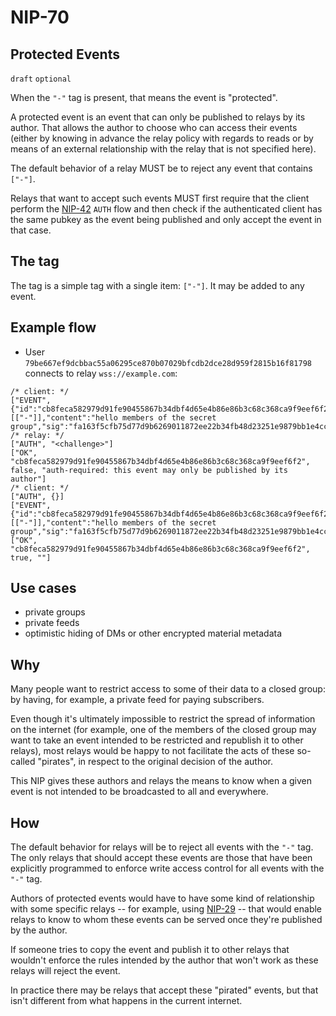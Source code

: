NIP-70
======

Protected Events
----------------

`draft` `optional`

When the `"-"` tag is present, that means the event is "protected".

A protected event is an event that can only be published to relays by its author. That allows the author to choose who can access their events (either by knowing in advance the relay policy with regards to reads or by means of an external relationship with the relay that is not specified here).

The default behavior of a relay MUST be to reject any event that contains `["-"]`.

Relays that want to accept such events MUST first require that the client perform the [NIP-42](https://github.com/nostr-protocol/nips/blob/master/42.md) `AUTH` flow and then check if the authenticated client has the same pubkey as the event being published and only accept the event in that case.

## The tag

The tag is a simple tag with a single item: `["-"]`. It may be added to any event.

## Example flow

- User `79be667ef9dcbbac55a06295ce870b07029bfcdb2dce28d959f2815b16f81798` connects to relay `wss://example.com`:

```jsonc
/* client: */
["EVENT",{"id":"cb8feca582979d91fe90455867b34dbf4d65e4b86e86b3c68c368ca9f9eef6f2","pubkey":"79be667ef9dcbbac55a06295ce870b07029bfcdb2dce28d959f2815b16f81798","created_at":1707409439,"kind":1,"tags":[["-"]],"content":"hello members of the secret group","sig":"fa163f5cfb75d77d9b6269011872ee22b34fb48d23251e9879bb1e4ccbdd8aaaf4b6dc5f5084a65ef42c52fbcde8f3178bac3ba207de827ec513a6aa39fa684c"}]
/* relay: */
["AUTH", "<challenge>"]
["OK", "cb8feca582979d91fe90455867b34dbf4d65e4b86e86b3c68c368ca9f9eef6f2", false, "auth-required: this event may only be published by its author"]
/* client: */
["AUTH", {}]
["EVENT",{"id":"cb8feca582979d91fe90455867b34dbf4d65e4b86e86b3c68c368ca9f9eef6f2","pubkey":"79be667ef9dcbbac55a06295ce870b07029bfcdb2dce28d959f2815b16f81798","created_at":1707409439,"kind":1,"tags":[["-"]],"content":"hello members of the secret group","sig":"fa163f5cfb75d77d9b6269011872ee22b34fb48d23251e9879bb1e4ccbdd8aaaf4b6dc5f5084a65ef42c52fbcde8f3178bac3ba207de827ec513a6aa39fa684c"}]
["OK", "cb8feca582979d91fe90455867b34dbf4d65e4b86e86b3c68c368ca9f9eef6f2", true, ""]
```

## Use cases

- private groups
- private feeds
- optimistic hiding of DMs or other encrypted material metadata

## Why

Many people want to restrict access to some of their data to a closed group: by having, for example, a private feed for paying subscribers.

Even though it's ultimately impossible to restrict the spread of information on the internet (for example, one of the members of the closed group may want to take an event intended to be restricted and republish it to other relays), most relays would be happy to not facilitate the acts of these so-called "pirates", in respect to the original decision of the author.

This NIP gives these authors and relays the means to know when a given event is not intended to be broadcasted to all and everywhere.

## How

The default behavior for relays will be to reject all events with the `"-"` tag. The only relays that should accept these events are those that have been explicitly programmed to enforce write access control for all events with the `"-"` tag.

Authors of protected events would have to have some kind of relationship with some specific relays -- for example, using [NIP-29](29.md) -- that would enable relays to know to whom these events can be served once they're published by the author.

If someone tries to copy the event and publish it to other relays that wouldn't enforce the rules intended by the author that won't work as these relays will reject the event.

In practice there may be relays that accept these "pirated" events, but that isn't different from what happens in the current internet.
